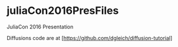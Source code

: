 # juliaCon2016PresFiles
JuliaCon 2016 Presentation


Diffusions code are at [https://github.com/dgleich/diffusion-tutorial]
